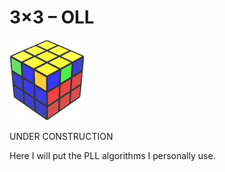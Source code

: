 # 3×3 – OLL

![pll](./PLLinfo.jpg)

UNDER CONSTRUCTION

Here I will put the PLL algorithms I personally use.
